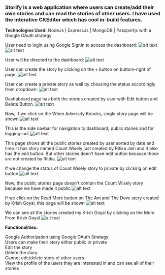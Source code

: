 ### Storify is a web application where users can create/add their own stories and can read the stories of other users. I have used the interative CKEditor which has cool in-build features. 

**Technologies Used:** NodeJs | ExpressJs | MongoDB | Passportjs with a Google OAuth strategy
 
 User need to login using Google SignIn to access the dashboard:
 ![alt text](https://github.com/RitikaJain8818/Storify/blob/master/images/login-page.png)
 ![alt text](https://github.com/RitikaJain8818/Storify/blob/master/images/choose-mail-id.png)

User will be directed to the dashboard:
 ![alt text](https://github.com/RitikaJain8818/Storify/blob/master/images/empty%20dashboard.png)
 
 User can create the story by clicking on the + button on buttom-right of page.
  ![alt text](https://github.com/RitikaJain8818/Storify/blob/master/images/creating%20public%20story.png)

User can create a private story as well by chossing the status accordingly from dropdown:
 ![alt text](https://github.com/RitikaJain8818/Storify/blob/master/images/creating%20private%20story.png)
 
 Dashaboard page has both the stories created by user with Edit button and Delete Button.
  ![alt text](https://github.com/RitikaJain8818/Storify/blob/master/images/dashboard%20with%20stories.png)
  
  Now, if we click on the When Adversity Knocks, single story page will be shown
  ![alt text](https://github.com/RitikaJain8818/Storify/blob/master/images/Screenshot%20(246).png)

This is the side navbar for navigation to dashboard, public stories and for logging-out
 ![alt text](https://github.com/RitikaJain8818/Storify/blob/master/images/sidenav.png)

This page shows all the public stories created by user sorted by date and time. It has story named Count Wisely just created by Ritika Jain and it also has the edit button. But other stories doen't have edit button because those are not created by Ritika.
 ![alt text](https://github.com/RitikaJain8818/Storify/blob/master/images/all%20public%20stories.png)

If we change the status of Count Wisely story to private by clicking on edit button
 ![alt text](https://github.com/RitikaJain8818/Storify/blob/master/images/edit%20story.png)

Now, the public stories page doesn't contain the Count Wisely story because we have made it public
 ![alt text](https://github.com/RitikaJain8818/Storify/blob/master/images/all%20public%20stories%20without%20ritika%20private.png)

If we click on the Read More button on The Ant and The Dove story created by Krish Goyal, this page will be shown
 ![alt text](https://github.com/RitikaJain8818/Storify/blob/master/images/single%20user%20story.png)

We can see all the stories created my Krish Goyal by clicking on the More From Krish Goyal
 ![alt text](https://github.com/RitikaJain8818/Storify/blob/master/images/all%20user%20stories.png)


**Functionalities:**

Google Authorization using Google OAuth Strategy                                                              
Users can make their story either public or private                                               
Edit the story                                                               
Delete the story                                                             
Cannot edit/delete story of other users                                                    
View the profile of the users they are interested in and can see all of their stories

